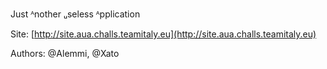 Just ᴬnother ᵤseless ᴬpplication

Site: [http://site.aua.challs.teamitaly.eu](http://site.aua.challs.teamitaly.eu)

Authors: @Alemmi, @Xato